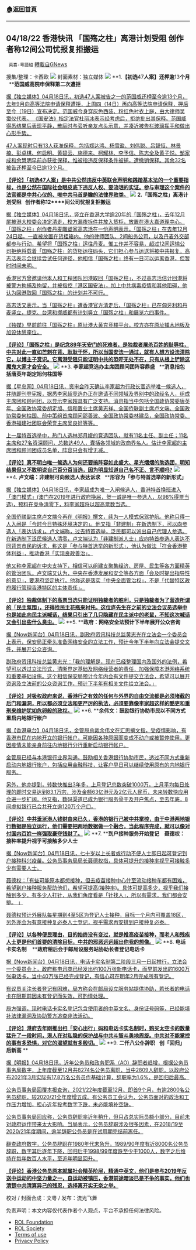 ###  [:house:返回首頁](https://github.com/ourhimalayas/txt)
---


## 04/18/22 香港快讯 「国殇之柱」离港计划受阻 创作者称12间公司忧报复拒搬运
` 英喜-粵語組` [轉載自GNews](https://gnews.org/zh-hans/2374108/)

搜集/整理：卡西欧
![](https://assets.gnews.org/wp-content/uploads/2022/04/0419fenmian-1.jpg)
封面素材：独立媒体
![](https://assets.gnews.org/wp-content/uploads/2022/04/2022-04-19-1.png)
**1.****【初选****47****人案】还柙逾****13****个月****   ****范国威高院申保释第二次遭拒**

[据【独立媒体】04月18日讯，初选47人案被告之一的范国威还柙至今逾13个月，去年9月向高等法院申请保释遭拒，上周四（14日）再向高等法院申请保释，押后至今（19日）宣布决定。范国威今身穿灰色西装、粉红色衬衣上庭，由大律师吴霭仪代表。 《国安法》指定法官杜丽冰表示经考虑后，拒绝批出其保释。范国威得悉结果后表现平静，散庭时与旁听亲友点头示意，并凑近被告栏玻璃挥手和做出心形手势。](https://www.inmediahk.net/node/社運/【初選47人案】還柙逾13個月-范國威高院申保釋第二次遭拒)

[47人案现时只有13人获准保释，包括郑达鸿、杨雪盈、刘伟聪、吕智恒、林景楠、彭卓棋、何启明、黄碧云、施德来、柯耀林、李予信、陈志全及黄子悦。邹家成和余慧明早前亦获批保释，惟被指违反保释条件被捕，遭撤销保释。其余32名被告还柙至今已逾13个月。](https://www.inmediahk.net/node/社運/【初選47人案】還柙逾13個月-范國威高院申保釋第二次遭拒)

**[【评论】「初选47人案」是中共公然违反中英联合声明和践踏基本法的一个重要指标，也是公然在国际社会眼皮底下违反人权、耍流氓的实证。参与审理这个案件的法官都是中共心仪的、唯中共马首是瞻的法律界败类。](https://www.inmediahk.net/node/社運/【初選47人案】還柙逾13個月-范國威高院申保釋第二次遭拒)**
![](https://assets.gnews.org/wp-content/uploads/2022/04/2022-04-19-2.png)
**2.****「国殇之柱」离港计划受阻****   ****创作者称****12****间公司忧报复拒搬运**

[据【独立媒体】04月18日讯，竖立在香港大学逾20年的「国殇之柱」，去年12月尾被港大校委会决定清走，校方漏夜拆件并放入货柜，放置在港大嘉道理中心。 「国殇之柱」创作者丹麦雕塑家高志活在一份声明表示，「国殇之柱」在去年12月24日起，一直被放置在货柜箱内。他的律师团队、2间船务公司，以及丹麦外交部都参与行动，希望将「国殇之柱」运往丹麦。惟工作并不容易，超过12间运输公司拒绝将载着「国殇之柱」的货柜运往码头，它们担心参与运送将被中共报复。高志活表示会继续尝试任何途径，他相信「国殇之柱」终有一日可以运离香港，但暂时时间未明。](https://www.inmediahk.net/node/政經/「國殤之柱」離港計劃受阻-創作者稱12間公司憂報復拒搬運)

[香港官方曾邀请他本人和工程团队回港取回「国殇之柱」，不过高志活估计回港将被警方拘捕及拘留，并被指控「港区国安法」，加上中共病毒疫情和其他阻碍，他认为回港取回「国殇之柱」的计划并不可行。](https://www.inmediahk.net/node/政經/「國殤之柱」離港計劃受阻-創作者稱12間公司憂報復拒搬運)

[高志活又表示，当「国殇之柱」遭香港官方清走后，「国殇之柱」已在匈牙利和丹麦竖立，捷克、台湾和挪威都有计划竖立「国殇之柱」和展览六四事件。](https://www.inmediahk.net/node/政經/「國殤之柱」離港計劃受阻-創作者稱12間公司憂報復拒搬運)

[《独媒》早前前往「国殇之柱」原址港大黄克竞楼平台，校方亦在原址铺木地板及加设休憩座位。](https://www.inmediahk.net/node/政經/「國殤之柱」離港計劃受阻-創作者稱12間公司憂報復拒搬運)

**[【评论】「国殇之柱」是纪念89年天安门的死难者，是独裁者屠杀百姓的耻辱柱，中共对此一直如芒刺在背、耿耿于怀，所以当国安法一通过，就有人想方设法清除它，以博主子赏识。它离港受阻只能证明中共的恐吓无处不在，只有从根上铲除这魔鬼大家才会安全。](https://www.inmediahk.net/node/政經/「國殤之柱」離港計劃受阻-創作者稱12間公司憂報復拒搬運)**
![](https://assets.gnews.org/wp-content/uploads/2022/04/2022-04-19-3.png)
**3. ****李家超竞选办主席团顾问团阵容鼎盛****   ****消息指包括唐英年胡定旭何柱国等**

[据【星岛网】04月18日讯，资审会昨天确认李家超为行政长官选举唯一候选人，并随即刊登宪报，据悉李家超竞选办正在邀请不同领域及界别中的政经名人，组成主席团和顾问团，以显示李家超具有广泛支持。消息指当中包括全国政协常委唐英年、全国政协常委胡定旭、信和置业主席黄志祥、全国侨联副主席卢文端、全国政协常委何柱国、前中策组首席顾问邵善波、全国政协常委林建岳，全国政协常委、香港福建社团联会荣誉主席吴良好等等。](https://std.stheadline.com/realtime/article/1830120/即時-港聞-特首選戰-李家超競選辦主席團顧問團陣容鼎盛-消息指包括唐英年胡定旭何柱國等)

[上一届特首选举中，热门人选林郑月娥的竞选团队，就有11名主任、副主任；11名主席和27名资深顾问，总数达49人，囊括各领域的政商界名人。估计李家超的主席团和顾问团成员名单，阵容只会有增无减。](https://std.stheadline.com/realtime/article/1830120/即時-港聞-特首選戰-李家超競選辦主席團顧問團陣容鼎盛-消息指包括唐英年胡定旭何柱國等)

**[【评论】真不明白唯一候选人为何还要搞阵容如此盛大、星光熠熠的助选团，明知结果但又不敢明说自己百分百当选，因为明显知道自己名不正、言不顺吗?](https://std.stheadline.com/realtime/article/1830120/即時-港聞-特首選戰-李家超競選辦主席團顧問團陣容鼎盛-消息指包括唐英年胡定旭何柱國等)**
![](https://assets.gnews.org/wp-content/uploads/2022/04/2022-04-19-4.png)
**4. ****卢文端：非建制可向候选人表达诉求****   ****形容为「参与特首选举的新形式」**

[据【独立媒体】04月18日讯，李家超成为唯一入闸候选人，香港特首换班进入「澳门模式」(澳门在2019年进行政府换届，贺一诚是唯一参选人，以98%得票当选)，预料在竞争清零下，料李家超将以超高票数当选。](https://www.inmediahk.net/node/政經/盧文端：非建制可向候選人表達訴求-形容為「參與特首選舉的新形式」)

[全国侨联副主席卢文端今再在《明报》撰文，续为一人模式保驾护航。他称只得一人入闸是「今时今日特殊环境决定的」。他又指「非建制」在新选制下，可以向参选人「表达诉求」。卢文端称，过去特首选举，泛民都可以派出自己代理人参选。在新选制下泛民候选人清零，卢文端认为「非建制派人士」应向特首参选人表达不同背景市民的诉求，称这是「参与特首选举的新形式」，他认为做法「符合香港整体利益」，推动香港「实现良政善治」。](https://www.inmediahk.net/node/政經/盧文端：非建制可向候選人表達訴求-形容為「參與特首選舉的新形式」)

[他又称李家超在中央支持下，相信可以组建支聚集经济、房屋、民生等各方面精英的管治团队。卢文端又认为，中央在香港发展和安全等各方面「会及时提出指导性的意见」，要港府坚定执行。他称这是落实「中央全面管治权」，不是「代替特区政府履行管理香港特区的主体责任」。](https://www.inmediahk.net/node/政經/盧文端：非建制可向候選人表達訴求-形容為「參與特首選舉的新形式」)

**[【评论】独裁体制下的高票当选只能证明独裁者的胜利，只是独裁者为了营造所谓的「民主氛围」，还得找民主花瓶来衬托。这位庐先生在之前的立法会议员选举中也是如此向民主派喊话，结果只引出了几只隐藏在民主派中的老鼠，不知这次喊话又会引出些什么臭虫。](https://www.inmediahk.net/node/政經/盧文端：非建制可向候選人表達訴求-形容為「參與特首選舉的新形式」)**
![](https://assets.gnews.org/wp-content/uploads/2022/04/2022-04-19-5.png)
**5. ****政府：网络安全法预计下半年展开公众咨询**

[据【Now新闻台】04月18日讯，副政府资讯科技总监黄志光在立法会一个委员会上表示，保安局正牵头准备网络安全的立法工作，预计今年下半年向立法会提交文件，并展开公众咨询。](https://news.now.com/home/local/player?newsId=473192)

[副政府资讯科技总监黄志光：「我的理解是，现在已经整理国内及国外的法例，希望可以透过立法形式，清晰界定基础及网络经营者的责任，加强保障本港网络系统和重要基础设施。这个相信保安局预计今年内会有文件提交立法会，希望可以展开咨询及立法前的公众咨询工作，预计下半年有相关文件给立法会。」](https://news.now.com/home/local/player?newsId=473192)

**[【评论】对极权政府来说，香港行之有效的任何与外界的自由交流都是必须堵截的后门和漏洞，所以都必须立法和更严厉的执法，必须要靠像李家超这样的酷吏和重刑来维护犹如危卵般的政权。](https://news.now.com/home/local/player?newsId=473192)**
![](https://assets.gnews.org/wp-content/uploads/2022/04/2022-04-19-6.png)
**6. ****余伟文：鼓励银行协助市民以不同方式重启内地银行帐户**

[据【香港电台】04月18日讯，金管局总裁余伟文在汇思撰文指，受疫情影响，有香港市民在内地开立的银行帐户，可能因各种原因而变成不动户或被暂停使用，更因疫情未能亲身前往内地银行分行重新启动银行帐户。](https://news.rthk.hk/rthk/ch/component/k2/1644637-20220419.htm)

[金管局已经与本港银行业界沟通，鼓励相关香港银行协助市民，透过不同方式重新启动内地银行帐户，包括应用金融科技，让客户早日可以继续使用原有的内地银行服务。](https://news.rthk.hk/rthk/ch/component/k2/1644637-20220419.htm)

[另外，他亦提到，转数快推出3年多，上月登记总数突破1000万，上月平均每日处理的即时交易达到83.1万宗，涉及金额63亿港元及2亿元人民币，未来转数快应用会进一步扩阔。他又指，数码渠道已成为银行服务骨干及开户焦点，至去年底，8间虚拟银行已合共开立逾120万个户口。](https://news.rthk.hk/rthk/ch/component/k2/1644637-20220419.htm)

**[【评论】中共垂涎港人钱财由来已久，香港的银行己被中共掌控，由于中港两地银行数据是独立运行，他们需要把两地数据做一个融合，当此程序完成，就可以像对付国内百姓一样强取豪夺钱财了。](https://news.rthk.hk/rthk/ch/component/k2/1644637-20220419.htm)**
![](https://assets.gnews.org/wp-content/uploads/2022/04/2022-04-19-7.png)
**7. ****到户接种服务开始登记　聂德权：接种率提升视乎可接触多少人士**

[据【Now新闻台】04月18日讯，七十岁以上长者或行动不便人士即日起可登记到户接种科兴疫苗。公务员事务局局长聂德权指，具体可提升的接种率视乎可接触多少有需要人士。](https://news.now.com/home/local/player?newsId=473169)

[聂德权：「有些可能原本都想接种，但去疫苗接种中心什至流动接种车都有困难，希望到户接种服务帮助他们，希望可提高(接种率)。具体可提高多少，视乎我们接触到多少，有多少人打针，从我们角度看是「针找人」，所以有需求，我们都会安排。 」](https://news.now.com/home/local/player?newsId=473169)

[聂德权预计外展队每星期到4至5区为登记人士接种，目标一个月内可覆盖18区，另外亦会为有意接种复必泰人士登记，视乎需求再安排到户接种复必泰。](https://news.now.com/home/local/player?newsId=473169)

**[【评论】以各种便民理由，目的始终没有变过，就是推高疫苗接种，而老人和残疾人士更是他们首要的清除目标，中共的邪恶远远超出你我的想像。](https://news.now.com/home/local/player?newsId=473169)**
![](https://assets.gnews.org/wp-content/uploads/2022/04/2022-04-19-8.png)
**8. ****电话卡实名制****    ****政府稍后会于邮局设服务站协助长者登记电话卡**

[据【Now新闻台】04月18日讯，电话卡实名制第二阶段三月一日起推行，立法会一个委员会上，政府称电讯商已经发出约100万张新电话卡，而早前发出的1600万张电话卡，当中40万张已经完成登记，有信心可在明年2月完成所有登记。](https://news.now.com/home/local/player?newsId=473219)

[有议员关注长者登记有困难，局方称会在邮局设立服务站提供协助，若长者的电话卡在限期前因未有登记而失效，可酌情处理。](https://news.now.com/home/local/player?newsId=473219)

[局方强调，现时电话卡实名登记包含使用者的中英文名、身份证号码等，已经能填补法律漏洞及协助警方追查非法活动。](https://news.now.com/home/local/player?newsId=473219)

**[【评论】港府去年刚推出扫「安心出行」码和电话卡实名制时，购买太空卡的数量猛升了一段时间，港人在对私隐的保护战与中共斗智斗勇地周旋。中共对不能掌控的事有多恐惧，对它的渴望就有多殷切。](https://news.now.com/home/local/player?newsId=473219)**
![](https://assets.gnews.org/wp-content/uploads/2022/04/2022-04-19-9.png)
**9. ****二仟八公仆辞职****   ****创「回归」后新高**** **

[据【明报】04月18日讯，近年公务员和政务职系（AO）辞职者趋增，根据公务员事务局数字，上年度截至12月共8274名公务员离职，当中2809人辞职，以政府公布2021年3月实际有17.8万名公务员作基础计算，辞职率为1.6%，是回归后最高。](https://news.mingpao.com/pns/要聞/article/20220419/s00001/1650305131957/2800公僕辭職-回歸後新高-工會-政治及工作壓力增-公務員局-涉多項因素)

[公务员事务局回覆本报查询，2021/22年度截至12月、即首9个月，有逾2800名公务员辞职，较2020/21全年度增五成。有公务员工会认为，公务员面对的政治和工作压力增加，担心近年投考数字下跌，未必能填补空缺。](https://news.mingpao.com/pns/要聞/article/20220419/s00001/1650305131957/2800公僕辭職-回歸後新高-工會-政治及工作壓力增-公務員局-涉多項因素)

[公务员事务局回应称，公务员辞职率近年稍升，但只占总实际员额小部分，目前未对政府运作带来太大影响。当局表示，公务员辞职涉及很多因素，在2018/19至2020/21年度期间，逾半辞职公务员是在试用期完结前离任。](https://news.mingpao.com/pns/要聞/article/20220419/s00001/1650305131957/2800公僕辭職-回歸後新高-工會-政治及工作壓力增-公務員局-涉多項因素)

[翻查政府数字，公务员辞职在1980年代末急升，1989/90年度有近8000名公务员辞职，数字其后逐年下降，回归后于1998/99年度跌至少于1000人，数字之后维持在每年数百人水平，至近年明显回升。](https://news.mingpao.com/pns/要聞/article/20220419/s00001/1650305131957/2800公僕辭職-回歸後新高-工會-政治及工作壓力增-公務員局-涉多項因素)

**[【评论】香港公务员原本就属社会精英阶层，精通中英文，他们是参与2019年反送中运动的中坚力量之一，自运动被镇压，香港前途暗淡已是不争的事实，他们也清楚中共清算异己的残忍，选择离开实无奈之举。](https://news.mingpao.com/pns/要聞/article/20220419/s00001/1650305131957/2800公僕辭職-回歸後新高-工會-政治及工作壓力增-公務員局-涉多項因素)**

校对 / 封面合成：文粤 / 发布：流光飞舞

 

免责声明：本文内容仅代表作者个人观点，平台不承担任何法律风险。

- [ROL Foundation](https://rolfoundation.org/)
- [ROL Society](https://rolsociety.org/)
- [Terms of use](https://gnews.org/terms-of-use-3/)
- [Privacy Policy](https://gnews.org/privacy-policy/)
